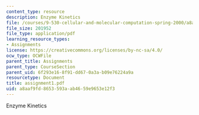 ```yaml
---
content_type: resource
description: Enzyme Kinetics
file: /courses/9-530-cellular-and-molecular-computation-spring-2000/a8aaf9fd8653593aab4659e9653e12f3_assignment1.pdf
file_size: 201952
file_type: application/pdf
learning_resource_types:
- Assignments
license: https://creativecommons.org/licenses/by-nc-sa/4.0/
ocw_type: OCWFile
parent_title: Assignments
parent_type: CourseSection
parent_uid: 6f293e16-8f91-dd67-0a3a-b09e76224a9a
resourcetype: Document
title: assignment1.pdf
uid: a8aaf9fd-8653-593a-ab46-59e9653e12f3
---
```

Enzyme Kinetics
